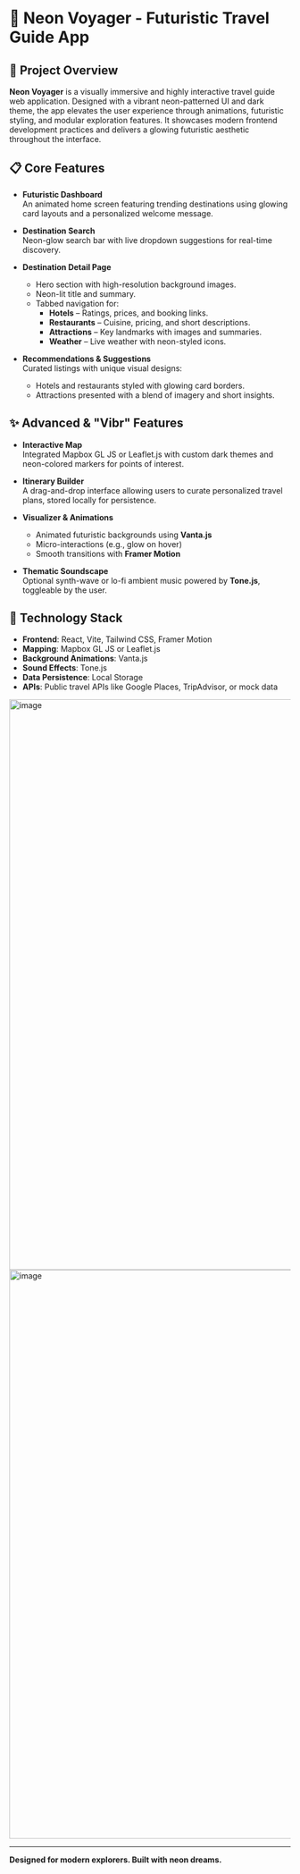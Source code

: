 # 🔮 Neon Voyager - Futuristic Travel Guide App

## 🎯 Project Overview
**Neon Voyager** is a visually immersive and highly interactive travel guide web application. Designed with a vibrant neon-patterned UI and dark theme, the app elevates the user experience through animations, futuristic styling, and modular exploration features. It showcases modern frontend development practices and delivers a glowing futuristic aesthetic throughout the interface.

## 📋 Core Features

- **Futuristic Dashboard**  
  An animated home screen featuring trending destinations using glowing card layouts and a personalized welcome message.

- **Destination Search**  
  Neon-glow search bar with live dropdown suggestions for real-time discovery.

- **Destination Detail Page**  
  - Hero section with high-resolution background images.  
  - Neon-lit title and summary.  
  - Tabbed navigation for:
    - **Hotels** – Ratings, prices, and booking links.  
    - **Restaurants** – Cuisine, pricing, and short descriptions.  
    - **Attractions** – Key landmarks with images and summaries.  
    - **Weather** – Live weather with neon-styled icons.

- **Recommendations & Suggestions**  
  Curated listings with unique visual designs:
  - Hotels and restaurants styled with glowing card borders.
  - Attractions presented with a blend of imagery and short insights.

## ✨ Advanced & "Vibr" Features

- **Interactive Map**  
  Integrated Mapbox GL JS or Leaflet.js with custom dark themes and neon-colored markers for points of interest.

- **Itinerary Builder**  
  A drag-and-drop interface allowing users to curate personalized travel plans, stored locally for persistence.

- **Visualizer & Animations**  
  - Animated futuristic backgrounds using **Vanta.js**  
  - Micro-interactions (e.g., glow on hover)  
  - Smooth transitions with **Framer Motion**

- **Thematic Soundscape**  
  Optional synth-wave or lo-fi ambient music powered by **Tone.js**, toggleable by the user.

## 🧭 Technology Stack

- **Frontend**: React, Vite, Tailwind CSS, Framer Motion  
- **Mapping**: Mapbox GL JS or Leaflet.js  
- **Background Animations**: Vanta.js  
- **Sound Effects**: Tone.js  
- **Data Persistence**: Local Storage  
- **APIs**: Public travel APIs like Google Places, TripAdvisor, or mock data
<img width="1909" height="1021" alt="image" src="https://github.com/user-attachments/assets/03f301b6-ed59-4ee6-8e68-5884c25714" />
<img width="1903" height="1018" alt="image" src="https://github.com/user-attachments/assets/484b29d4-bf69-4144-8992-f685334f3dfb" />

---

**Designed for modern explorers. Built with neon dreams.**

